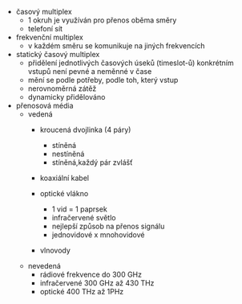 - časový multiplex 
    - 1 okruh je využíván pro přenos oběma směry
    - telefoní sít
- frekvenční multiplex
    - v každém směru se komunikuje na jiných frekvencích
- statický časový multiplex
    - přidělení jednotlivých časových úseků (timeslot-ů) konkrétním vstupů není pevné a neměnné v čase
    - mění se podle potřeby, podle toh, který vstup
    - nerovnoměrná zátěž
    - dynamicky přidělováno
- přenosová média
    - vedená
        - kroucená dvojlinka (4 páry)
            - stíněná
            - nestíněná
            - stíněná,každý pár zvlášť
        - koaxiální kabel

        - optické vlákno
            - 1 vid = 1 paprsek
            - infračervené světlo
            - nejlepší způsob na přenos signálu
            - jednovidové x mnohovidové
        - vlnovody
    - nevedená
        - rádiové frekvence do 300 GHz
        - infračervené 300 GHz až 430 THz
        - optické 400 THz až 1PHz